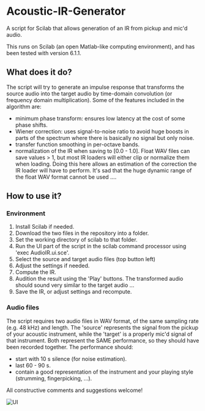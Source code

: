 # Acoustic-IR-Generator
A script for Scilab that allows generation of an IR from pickup and mic'd audio.

This runs on Scilab (an open Matlab-like computing environment), and has been tested with version 6.1.1.

## What does it do?

The script will try to generate an impulse response that transforms the source audio into the target audio by time-domain convolution (or frequency domain multiplication). Some of the features included in the algorithm are:
- minimum phase transform: ensures low latency at the cost of some phase shifts.
- Wiener correction: uses signal-to-noise ratio to avoid huge boosts in parts of the spectrum where there is basically no signal but only noise.
- transfer function smoothing in per-octave bands.
- normalization of the IR when saving to [0.0 - 1.0]. Float WAV files can save values > 1, but most IR loaders will either clip or normalize them when loading. Doing this here allows an estimation of the correction the IR loader will have to perform. It's sad that the huge dynamic range of the float WAV format cannot be used ....

## How to use it?

### Environment 

1. Install Scilab if needed.
2. Download the two files in the repository into a folder.
3. Set the working directory of scilab to that folder.
4. Run the UI part of the script in the scilab command processor using 'exec AudioIR.ui.sce'.
5. Select the source and target audio files (top button left)
6. Adjust the settings if needed.
7. Compute the IR.
8. Audition the result using the 'Play' buttons. The transformed audio should sound very similar to the target audio ...
9. Save the IR, or adjust settings and recompute.

### Audio files

The script requires two audio files in WAV format, of the same sampling rate (e.g. 48 kHz) and length.
The 'source' represents the signal from the pickup of your acoustic instrument, while the 'target' is a properly mic'd signal of that instrument. Both represent the SAME performance, so they should have been recorded together. The performance should:
- start with 10 s silence (for noise estimation).
- last 60 - 90 s.
- contain a good representation of the instrument and your playing style (strumming, fingerpicking, ...).

All constructive comments and suggestions welcome!

![UI](https://user-images.githubusercontent.com/16563417/220201039-1f1b89b5-0e82-4b3a-9680-c1517521c339.jpg)
